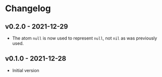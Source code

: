 # Changelog

## v0.2.0 - 2021-12-29

- The atom `null` is now used to represent `null`, not `nil` as was previously
  used.

## v0.1.0 - 2021-12-28

- Initial version
